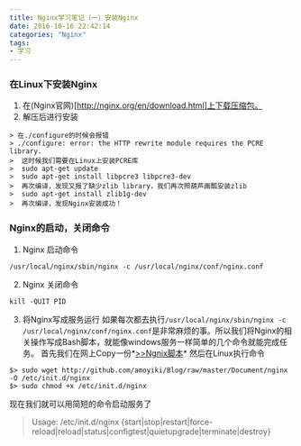 ```yaml
---
title: Nginx学习笔记（一）安装Nginx
date: 2016-10-16 22:42:14
categories: "Nginx"
tags:
- 学习
---
```

### 在Linux下安装Nginx ###
1. 在(Nginx官网)[http://nginx.org/en/download.html]上下载压缩包。
2. 解压后进行安装
<!-- more -->

    > 在./configure的时候会报错
    > ./configure: error: the HTTP rewrite module requires the PCRE library.
    >  这时候我们需要在Linux上安装PCRE库
    >  sudo apt-get update
    >  sudo apt-get install libpcre3 libpcre3-dev
    >  再次编译，发现又报了缺少zlib library，我们再次照葫芦画瓢安装zlib
    >  sudo apt-get install zlib1g-dev
    >  再次编译，发现Nginx安装成功！

### Nginx的启动，关闭命令 ###
1. Nginx 启动命令
```shell
/usr/local/nginx/sbin/nginx -c /usr/local/nginx/conf/nginx.conf
```

2. Nginx 关闭命令
```shell
kill -QUIT PID
```

3. 将Nginx写成服务运行
如果每次都去执行`/usr/local/nginx/sbin/nginx -c /usr/local/nginx/conf/nginx.conf`是非常麻烦的事。所以我们将Nginx的相关操作写成Bash脚本，就能像windows服务一样简单的几个命令就能完成任务。
首先我们在网上Copy一份*[>>Ngnix脚本](http://github.com/amoyiki/Blog/raw/master/Document/nginx)*
然后在Linux执行命令
```shell
$> sudo wget http://github.com/amoyiki/Blog/raw/master/Document/nginx -O /etc/init.d/nginx
$> sudo chmod +x /etc/init.d/nginx
```

现在我们就可以用简短的命令启动服务了

> Usage: /etc/init.d/nginx {start|stop|restart|force-reload|reload|status|configtest|quietupgrade|terminate|destroy}

